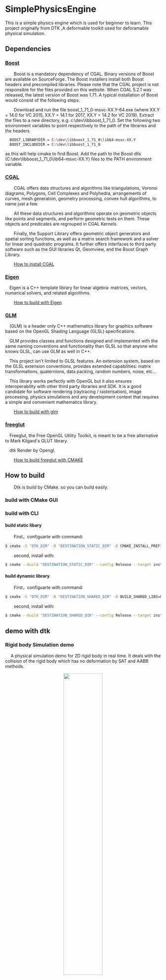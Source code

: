 # SimplePhysicsEngine
This is a simple physics engine which is used for beginner to learn. 
This project originally from DTK ,A deformable toolkit used for deforamable physical simulation.

## Dependencies

### [Boost](https://github.com/boostorg/boost)

&emsp;&emsp;Boost is a mandatory dependency of CGAL. Binary versions of Boost are available on SourceForge. The Boost installers install both Boost headers and precompiled libraries. Please note that the CGAL project is not responsible for the files provided on this website. When CGAL 5.2.1 was released, the latest version of Boost was 1.71. A typical installation of Boost would consist of the following steps:

&emsp;&emsp;Download and run the file boost_1_71_0-msvc-XX.Y-64.exe (where XX.Y = 14.0 for VC 2015, XX.Y = 14.1 for 2017, XX.Y = 14.2 for VC 2019).
Extract the files to a new directory, e.g. c:\dev\libboost_1_71_0.
Set the following two environment variables to point respectively to the path of the libraries and the headers
```bash
  BOOST_LIBRARYDIR = C:\dev\libboost_1_71_0\lib64-msvc-XX.Y
  BOOST_INCLUDEDIR = C:\dev\libboost_1_71_0
```
as this will help cmake to find Boost.
Add the path to the Boost dlls (C:\dev\libboost_1_71_0\lib64-msvc-XX.Y) files to the PATH environment variable.


### [CGAL](https://github.com/CGAL/cgal)

&emsp;&emsp;CGAL offers data structures and algorithms like triangulations, Voronoi diagrams, Polygons, Cell Complexes and Polyhedra, arrangements of curves, mesh generation, geometry processing, convex hull algorithms, to name just a few.

&emsp;&emsp;All these data structures and algorithms operate on geometric objects like points and segments, and perform geometric tests on them. These objects and predicates are regrouped in CGAL Kernels.

&emsp;&emsp;Finally, the Support Library offers geometric object generators and spatial sorting functions, as well as a matrix search framework and a solver for linear and quadratic programs. It further offers interfaces to third party software such as the GUI libraries Qt, Geomview, and the Boost Graph Library.

&emsp;&emsp;[How to install CGAL](https://doc.cgal.org/latest/Manual/index.html)

### [Eigen](https://eigen.tuxfamily.org/index.php?title=Main_Page)

&emsp;Eigen is a C++ template library for linear algebra: matrices, vectors, numerical solvers, and related algorithms.

&emsp;&emsp;[How to build with Eigen](https://eigen.tuxfamily.org/dox/GettingStarted.html)

### [GLM](https://eigen.tuxfamily.org/index.php?title=Main_Page)

&emsp;(GLM) is a header only C++ mathematics library for graphics software based on the OpenGL Shading Language (GLSL) specifications.

&emsp;GLM provides classes and functions designed and implemented with the same naming conventions and functionality than GLSL so that anyone who knows GLSL, can use GLM as well in C++.

&emsp;This project isn't limited to GLSL features. An extension system, based on the GLSL extension conventions, provides extended capabilities: matrix transformations, quaternions, data packing, random numbers, noise, etc...

&emsp;This library works perfectly with OpenGL but it also ensures interoperability with other third party libraries and SDK. It is a good candidate for software rendering (raytracing / rasterisation), image processing, physics simulations and any development context that requires a simple and convenient mathematics library.

&emsp;&emsp;[How to build with glm](https://github.com/Groovounet/glm)

### [freeglut](http://freeglut.sourceforge.net)

&emsp;Freeglut, the Free OpenGL Utility Toolkit, is meant to be a free alternative to Mark Kilgard's GLUT library. 

&emsp;dtk Render by Opengl.

&emsp;&emsp;[How to build freeglut with CMAKE](https://doc.qt.io/qt-5/cmake-get-started.html#build-a-gui-executable)

## How to build

&emsp;&emsp;Dtk is build by CMake. so you can build easily.

### build with CMake GUI


### build with CLI

#### build static libary
&emsp;&emsp;First，configuarte with command:

```bash
$ cmake -S "DTK_DIR" -B "DESTINATION_STATIC_DIR" -D CMAKE_INSTALL_PREFIX="PATH TO INSTALL STATIC LIBS" -G "Generates"
```

&emsp;&emsp;second, install with:

```bash
$ cmake --build "DESTINATION_STATIC_DIR" --config Release --target install
```

#### build dynamic library

&emsp;&emsp;First，configuarte with command:

```bash
$ cmake -S "DTK_DIR" -B "DESTINATION_SHARED_DIR" -D BUILD_SHARED_LIBS=ON -D CMAKE_INSTALL_PREFIX="PATH TO INSTALL SHARED LIBS" -G "Generates"
```

&emsp;&emsp;second, install with:

```bash
$ cmake --build "DESTINATION_SHARED_DIR" --config Release --target install
```

## demo with dtk

### Rigid body Simulation demo

&emsp; A physical simulation demo for 2D rigid body in real time. It deals with the collision of the rigid body which has no deformation by SAT and AABB methods.

<div align="center">
  <img src="./demo/img/dtkRigidBodySimulation.gif" width = "50%", height = "50%"/>
</div>

### Finite element method simulation

&emsp;A finite element method physical simulation for 2D hyperelasticity deformation meterial body in real time.

<div align="center">
  <img src="./demo/img/dtkFemSimulation.gif" width = "50%", height = "50%"/>
</div>

### SPH methods Simulation

&emsp;A physical simulation demo for 2D fluid in real time. It deals with the fluid body by a series of SPH methods, which include WCSPH, PCISPH and DFSPH.

<div align = center>
<img src="./demo/img/WCSPH.gif" width = "30%", height = "30%" /><img src="./demo/img/PCISPH.gif" width = "30%", height = "30%"/><img src="./demo/img/DFSPH.gif" width = "30%", height = "30%"/>
</div>

&emsp;The SPH method is WCSPH, PCISPH and DFSPH from left to right.

### Guidewire Simulation

&emsp;A blood flow induced physical simulation of guidewire shape for virtual vascular intervention training system in real time. Virtual vascular intervention training system, which is a low cost, safe and effective solution, is able to provide an immersive virtual training environment for trainees.

<div align="center">
  <img src="./demo/img/guideWire.jpg" width = "50%", height = "50%" />
</div>

## Documentation

You can find documentation [here](https://github.com/Simple-XX/SimplePhysicsEngine/doc/html/index.html).
